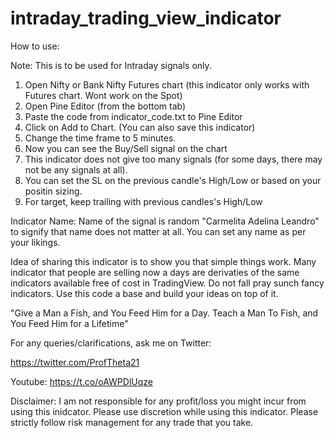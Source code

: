 # intraday_trading_view_indicator

How to use:

Note: This is to be used for Intraday signals only.

1. Open Nifty or Bank Nifty Futures chart (this indicator only works with Futures chart. Wont work on the Spot)
2. Open Pine Editor (from the bottom tab)
3. Paste the code from indicator_code.txt to Pine Editor
4. Click on Add to Chart. (You can also save this indicator)
5. Change the time frame to 5 minutes. 
6. Now you can see the Buy/Sell signal on the chart
7. This indicator does not give too many signals (for some days, there may not be any signals at all). 
8. You can set the SL on the previous candle's High/Low or based on your positin sizing.
9. For target, keep trailing with previous candles's High/Low

Indicator Name: 
Name of the signal is random "Carmelita Adelina Leandro" to signify that name does not matter at all. You can set any name as per your likings.  

Idea of sharing this indicator is to show you that simple things work. Many indicator that people are selling now a days are derivaties of the same indicators available free of cost in TradingView. Do not fall pray sunch fancy indicators. Use this code a base and build your ideas on top of it. 

"Give a Man a Fish, and You Feed Him for a Day. Teach a Man To Fish, and You Feed Him for a Lifetime"

For any queries/clarifications, ask me on Twitter:

https://twitter.com/ProfTheta21

Youtube:
https://t.co/oAWPDlUqze


Disclaimer:
I am not responsible for any profit/loss you might incur from using this inidcator. Please use discretion while using this indicator. Please strictly follow risk management for any trade that you take. 
